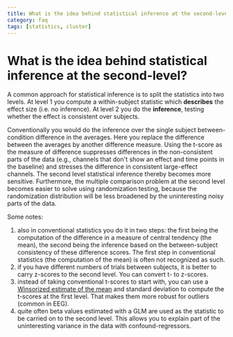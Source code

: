 ```yaml
---
title: What is the idea behind statistical inference at the second-level?
category: faq
tags: [statistics, cluster]
---
```


# What is the idea behind statistical inference at the second-level?

A common approach for statistical inference is to split the statistics into two levels. At level 1 you compute a within-subject statistic which **describes** the effect size (i.e. no inference). At level 2 you do the **inference**, testing whether the effect is consistent over subjects.

Conventionally you would do the inference over the single subject between-condition difference in the averages. Here you replace the difference between the averages by another difference measure. Using the t-score as the measure of difference suppresses differences in the non-consistent parts of the data (e.g., channels that don't show an effect and time points in the baseline) and stresses the difference in consistent large-effect channels. The second level statistical inference thereby becomes more sensitive. Furthermore, the multiple comparison problem at the second level becomes easier to solve using randomization testing, because the randomization distribution will be less broadened by the uninteresting noisy parts of the data.

Some notes:

1.  also in conventional statistics you do it in two steps: the first being the computation of the difference in a measure of central tendency (the mean), the second being the inference based on the between-subject consistency of these difference scores. The first step in conventional statistics (the computation of the mean) is often not recognized as such.
2.  if you have different numbers of trials between subjects, it is better to carry z-scores to the second level. You can convert t- to z-scores.
3.  instead of taking conventional t-scores to start with, you can use a [Winsorized estimate of the mean](https://en.wikipedia.org/wiki/Winsorized_mean) and standard deviation to compute the t-scores at the first level. That makes them more robust for outliers (common in EEG).
4.  quite often beta values estimated with a GLM are used as the statistic to be carried on to the second level. This allows you to explain part of the uninteresting variance in the data with confound-regressors.
